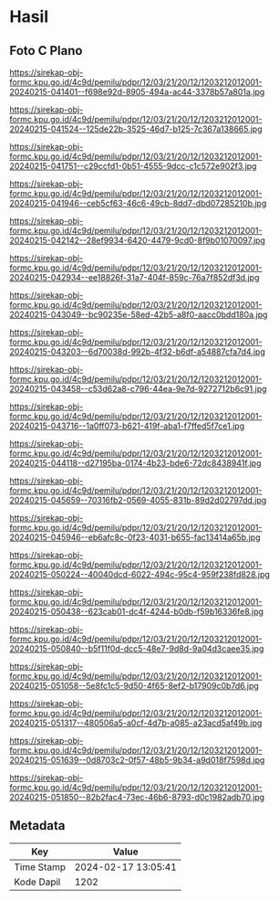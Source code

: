 # Hasil

## Foto C Plano

https://sirekap-obj-formc.kpu.go.id/4c9d/pemilu/pdpr/12/03/21/20/12/1203212012001-20240215-041401--f698e92d-8905-494a-ac44-3378b57a801a.jpg

https://sirekap-obj-formc.kpu.go.id/4c9d/pemilu/pdpr/12/03/21/20/12/1203212012001-20240215-041524--125de22b-3525-46d7-b125-7c367a138665.jpg

https://sirekap-obj-formc.kpu.go.id/4c9d/pemilu/pdpr/12/03/21/20/12/1203212012001-20240215-041751--c29ccfd1-0b51-4555-9dcc-c1c572e902f3.jpg

https://sirekap-obj-formc.kpu.go.id/4c9d/pemilu/pdpr/12/03/21/20/12/1203212012001-20240215-041946--ceb5cf63-46c6-49cb-8dd7-dbd07285210b.jpg

https://sirekap-obj-formc.kpu.go.id/4c9d/pemilu/pdpr/12/03/21/20/12/1203212012001-20240215-042142--28ef9934-6420-4479-9cd0-8f9b01070097.jpg

https://sirekap-obj-formc.kpu.go.id/4c9d/pemilu/pdpr/12/03/21/20/12/1203212012001-20240215-042934--ee18826f-31a7-404f-859c-76a7f852df3d.jpg

https://sirekap-obj-formc.kpu.go.id/4c9d/pemilu/pdpr/12/03/21/20/12/1203212012001-20240215-043049--bc90235e-58ed-42b5-a8f0-aacc0bdd180a.jpg

https://sirekap-obj-formc.kpu.go.id/4c9d/pemilu/pdpr/12/03/21/20/12/1203212012001-20240215-043203--6d70038d-992b-4f32-b6df-a54887cfa7d4.jpg

https://sirekap-obj-formc.kpu.go.id/4c9d/pemilu/pdpr/12/03/21/20/12/1203212012001-20240215-043458--c53d62a8-c796-44ea-9e7d-9272712b6c91.jpg

https://sirekap-obj-formc.kpu.go.id/4c9d/pemilu/pdpr/12/03/21/20/12/1203212012001-20240215-043716--1a0ff073-b621-419f-aba1-f7ffed5f7ce1.jpg

https://sirekap-obj-formc.kpu.go.id/4c9d/pemilu/pdpr/12/03/21/20/12/1203212012001-20240215-044118--d27195ba-0174-4b23-bde6-72dc8438941f.jpg

https://sirekap-obj-formc.kpu.go.id/4c9d/pemilu/pdpr/12/03/21/20/12/1203212012001-20240215-045659--70316fb2-0569-4055-831b-89d2d02797dd.jpg

https://sirekap-obj-formc.kpu.go.id/4c9d/pemilu/pdpr/12/03/21/20/12/1203212012001-20240215-045946--eb6afc8c-0f23-4031-b655-fac13414a65b.jpg

https://sirekap-obj-formc.kpu.go.id/4c9d/pemilu/pdpr/12/03/21/20/12/1203212012001-20240215-050224--40040dcd-6022-494c-95c4-959f238fd828.jpg

https://sirekap-obj-formc.kpu.go.id/4c9d/pemilu/pdpr/12/03/21/20/12/1203212012001-20240215-050438--623cab01-dc4f-4244-b0db-f59b16336fe8.jpg

https://sirekap-obj-formc.kpu.go.id/4c9d/pemilu/pdpr/12/03/21/20/12/1203212012001-20240215-050840--b5f11f0d-dcc5-48e7-9d8d-9a04d3caee35.jpg

https://sirekap-obj-formc.kpu.go.id/4c9d/pemilu/pdpr/12/03/21/20/12/1203212012001-20240215-051058--5e8fc1c5-9d50-4f65-8ef2-b17909c0b7d6.jpg

https://sirekap-obj-formc.kpu.go.id/4c9d/pemilu/pdpr/12/03/21/20/12/1203212012001-20240215-051317--480506a5-a0cf-4d7b-a085-a23acd5af49b.jpg

https://sirekap-obj-formc.kpu.go.id/4c9d/pemilu/pdpr/12/03/21/20/12/1203212012001-20240215-051639--0d8703c2-0f57-48b5-9b34-a9d018f7598d.jpg

https://sirekap-obj-formc.kpu.go.id/4c9d/pemilu/pdpr/12/03/21/20/12/1203212012001-20240215-051850--82b2fac4-73ec-46b6-8793-d0c1982adb70.jpg


## Metadata

| Key        | Value               |
| ---------- | ------------------- |
| Time Stamp | 2024-02-17 13:05:41 |
| Kode Dapil | 1202                |



